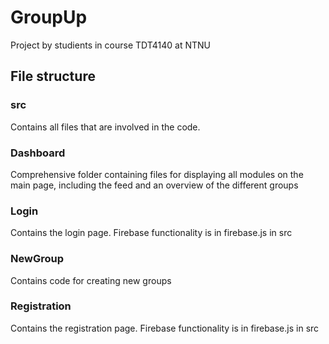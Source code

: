 # GroupUp
Project by studients in course TDT4140 at NTNU
## File structure
### src
Contains all files that are involved in the code. 
### Dashboard
Comprehensive folder containing files for displaying all modules on the main page, including the feed and an overview of the different groups
### Login
Contains the login page. Firebase functionality is in firebase.js in src
### NewGroup
Contains code for creating new groups
### Registration
Contains the registration page. Firebase functionality is in firebase.js in src
